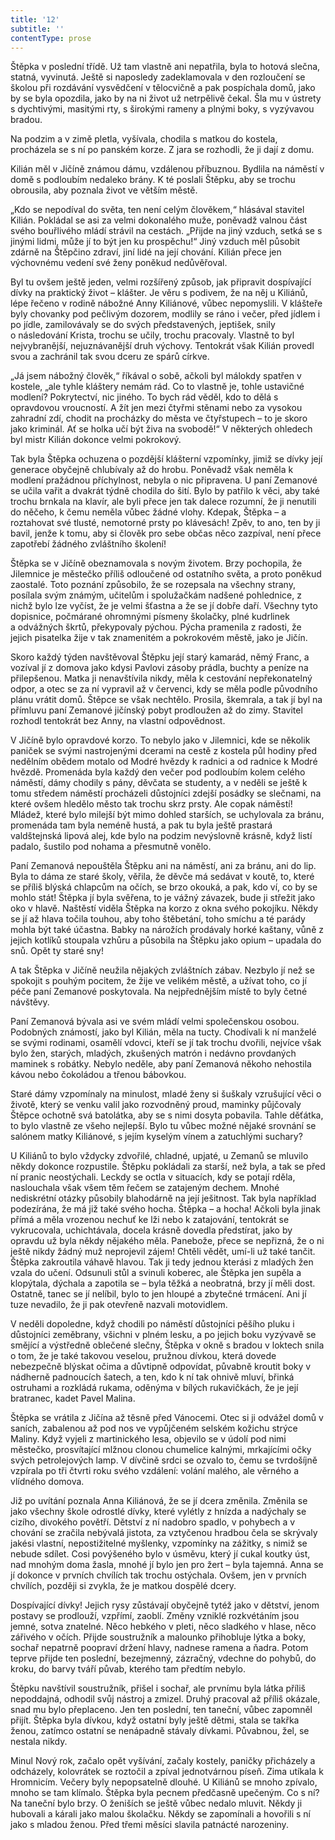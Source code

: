 ```yaml
---
title: '12'
subtitle: ''
contentType: prose
---
```


<section>

Štěpka v poslední třídě. Už tam vlastně ani nepatřila, byla to hotová slečna, statná, vyvinutá. Ještě si naposledy zadeklamovala v den rozloučení se školou při rozdávání vysvědčení v tělocvičně a pak pospíchala domů, jako by se byla opozdila, jako by na ni život už netrpělivě čekal. Šla mu v ústrety s dychtivými, masitými rty, s širokými rameny a plnými boky, s vyzývavou bradou.

Na podzim a v zimě pletla, vyšívala, chodila s matkou do kostela, procházela se s ní po panském korze. Z jara se rozhodli, že ji dají z domu.

Kilián měl v Jičíně známou dámu, vzdálenou příbuznou. Bydlila na náměstí v domě s podloubím nedaleko brány. K té poslali Štěpku, aby se trochu obrousila, aby poznala život ve větším městě.

„Kdo se nepodíval do světa, ten není celým člověkem,“ hlásával stavitel Kilián. Pokládal se asi za velmi dokonalého muže, poněvadž valnou část svého bouřlivého mládí strávil na cestách. „Přijde na jiný vzduch, setká se s jinými lidmi, může jí to být jen ku prospěchu!“ Jiný vzduch měl působit zdárně na Štěpčino zdraví, jiní lidé na její chování. Kilián přece jen výchovnému vedení své ženy poněkud nedůvěřoval.

Byl tu ovšem ještě jeden, velmi rozšířený způsob, jak připravit dospívající dívky na praktický život – klášter. Je věru s podivem, že na něj u Kiliánů, lépe řečeno v rodině nábožné Anny Kiliánové, vůbec nepomyslili. V klášteře byly chovanky pod pečlivým dozorem, modlily se ráno i večer, před jídlem i po jídle, zamilovávaly se do svých představených, jeptišek, snily o následování Krista, trochu se učily, trochu pracovaly. Vlastně to byl nejvybranější, nejuznávanější druh výchovy. Tentokrát však Kilián provedl svou a zachránil tak svou dceru ze spárů církve.

„Já jsem nábožný člověk,“ říkával o sobě, ačkoli byl málokdy spatřen v kostele, „ale tyhle kláštery nemám rád. Co to vlastně je, tohle ustavičné modlení? Pokrytectví, nic jiného. To bych rád věděl, kdo to dělá s opravdovou vroucností. A žít jen mezi čtyřmi stěnami nebo za vysokou zahradní zdí, chodit na procházky do města ve čtyřstupech – to je skoro jako kriminál. Ať se holka učí být živa na svobodě!“ V některých ohledech byl mistr Kilián dokonce velmi pokrokový.

Tak byla Štěpka ochuzena o pozdější klášterní vzpomínky, jimiž se dívky její generace obyčejně chlubívaly až do hrobu. Poněvadž však neměla k modlení pražádnou příchylnost, nebyla o nic připravena. U paní Zemanové se učila vařit a dvakrát týdně chodila do šití. Bylo by patřilo k věci, aby také trochu brnkala na klavír, ale byli přece jen tak dalece rozumní, že ji nenutili do něčeho, k čemu neměla vůbec žádné vlohy. Kdepak, Štěpka – a roztahovat své tlusté, nemotorné prsty po klávesách! Zpěv, to ano, ten by ji bavil, jenže k tomu, aby si člověk pro sebe občas něco zazpíval, není přece zapotřebí žádného zvláštního školení!

Štěpka se v Jičíně obeznamovala s novým životem. Brzy pochopila, že Jilemnice je městečko příliš odloučené od ostatního světa, a proto poněkud zaostalé. Toto poznání způsobilo, že se rozepsala na všechny strany, posílala svým známým, učitelům i spolužačkám nadšené pohlednice, z nichž bylo lze vyčíst, že je velmi šťastna a že se jí dobře daří. Všechny tyto dopisnice, počmárané ohromnými písmeny školačky, plné kudrlinek a odvážných škrtů, překypovaly pýchou. Pýcha pramenila z radosti, že jejich pisatelka žije v tak znamenitém a pokrokovém městě, jako je Jičín.

Skoro každý týden navštěvoval Štěpku její starý kamarád, němý Franc, a vozíval jí z domova jako kdysi Pavlovi zásoby prádla, buchty a peníze na přilepšenou. Matka ji nenavštívila nikdy, měla k cestování nepřekonatelný odpor, a otec se za ní vypravil až v červenci, kdy se měla podle původního plánu vrátit domů. Štěpce se však nechtělo. Prosila, škemrala, a tak jí byl na přímluvu paní Zemanové jičínský pobyt prodloužen až do zimy. Stavitel rozhodl tentokrát bez Anny, na vlastní odpovědnost.

V Jičíně bylo opravdové korzo. To nebylo jako v Jilemnici, kde se několik paniček se svými nastrojenými dcerami na cestě z kostela půl hodiny před nedělním obědem motalo od Modré hvězdy k radnici a od radnice k Modré hvězdě. Promenáda byla každý den večer pod podloubím kolem celého náměstí, dámy chodily s pány, děvčata se studenty, a v neděli se ještě k tomu středem náměstí procházeli důstojníci zdejší posádky se slečnami, na které ovšem hledělo město tak trochu skrz prsty. Ale copak náměstí! Mládež, které bylo milejší být mimo dohled starších, se uchylovala za bránu, promenáda tam byla neméně hustá, a pak tu byla ještě prastará valdštejnská lipová alej, kde bylo na podzim nevýslovně krásně, když listí padalo, šustilo pod nohama a přesmutně vonělo.

Paní Zemanová nepouštěla Štěpku ani na náměstí, ani za bránu, ani do lip. Byla to dáma ze staré školy, věřila, že děvče má sedávat v koutě, to, které se příliš blýská chlapcům na očích, se brzo okouká, a pak, kdo ví, co by se mohlo stát! Štěpka jí byla svěřena, to je vážný závazek, bude ji střežit jako oko v hlavě. Naštěstí viděla Štěpka na korzo z okna svého pokojíku. Někdy se jí až hlava točila touhou, aby toho štěbetání, toho smíchu a té parády mohla být také účastna. Babky na nárožích prodávaly horké kaštany, vůně z jejich kotlíků stoupala vzhůru a působila na Štěpku jako opium – upadala do snů. Opět ty staré sny!

A tak Štěpka v Jičíně neužila nějakých zvláštních zábav. Nezbylo jí než se spokojit s pouhým pocitem, že žije ve velikém městě, a užívat toho, co jí péče paní Zemanové poskytovala. Na nejpřednějším místě to byly četné návštěvy.

Paní Zemanová bývala asi ve svém mládí velmi společenskou osobou. Podobných známostí, jako byl Kilián, měla na tucty. Chodívali k ní manželé se svými rodinami, osamělí vdovci, kteří se jí tak trochu dvořili, nejvíce však bylo žen, starých, mladých, zkušených matrón i nedávno provdaných maminek s robátky. Nebylo neděle, aby paní Zemanová někoho nehostila kávou nebo čokoládou a třenou bábovkou.

Staré dámy vzpomínaly na minulost, mladé ženy si šuškaly vzrušující věci o životě, který se venku valil jako rozvodněný proud, maminky půjčovaly Štěpce ochotně svá batolátka, aby se s nimi dosyta pobavila. Tahle děťátka, to bylo vlastně ze všeho nejlepší. Bylo tu vůbec možné nějaké srovnání se salónem matky Kiliánové, s jejím kyselým vínem a zatuchlými suchary?

U Kiliánů to bylo vždycky zdvořilé, chladné, upjaté, u Zemanů se mluvilo někdy dokonce rozpustile. Štěpku pokládali za starší, než byla, a tak se před ní pranic neostýchali. Leckdy se octla v situacích, kdy se potají rděla, naslouchala však všem těm řečem se zatajeným dechem. Mnohé nediskrétní otázky působily blahodárně na její ješitnost. Tak byla například podezírána, že má již také svého hocha. Štěpka – a hocha! Ačkoli byla jinak přímá a měla vrozenou nechuť ke lži nebo k zatajování, tentokrát se vykrucovala, uchichtávala, docela krásně dovedla předstírat, jako by opravdu už byla někdy nějakého měla. Panebože, přece se nepřizná, že o ni ještě nikdy žádný muž neprojevil zájem! Chtěli vědět, umí-li už také tančit. Štěpka zakroutila váhavě hlavou. Tak ji tedy jednou kterási z mladých žen vzala do učení. Odsunuli stůl a svinuli koberec, ale Štěpka jen supěla a klopýtala, dýchala a zapotila se – byla těžká a neobratná, brzy jí měli dost. Ostatně, tanec se jí nelíbil, bylo to jen hloupé a zbytečné trmácení. Ani jí tuze nevadilo, že ji pak otevřeně nazvali motovidlem.

V neděli dopoledne, když chodili po náměstí důstojníci pěšího pluku i důstojníci zeměbrany, všichni v plném lesku, a po jejich boku vyzývavě se smějící a výstředně oblečené slečny, Štěpka v okně s bradou v loktech snila o tom, že je také takovou veselou, pružnou dívkou, která dovede nebezpečně blýskat očima a důvtipně odpovídat, půvabně kroutit boky v nádherně padnoucích šatech, a ten, kdo k ní tak ohnivě mluví, břinká ostruhami a rozkládá rukama, oděnýma v bílých rukavičkách, že je její bratranec, kadet Pavel Malina.

Štěpka se vrátila z Jičína až těsně před Vánocemi. Otec si ji odvážel domů v saních, zabalenou až pod nos ve vypůjčeném selském kožichu strýce Maliny. Když vyjeli z martinického lesa, objevilo se v údolí pod nimi městečko, prosvítající mlžnou clonou chumelice kalnými, mrkajícími očky svých petrolejových lamp. V dívčině srdci se ozvalo to, čemu se tvrdošíjně vzpírala po tři čtvrti roku svého vzdálení: volání malého, ale věrného a vlídného domova.

Již po uvítání poznala Anna Kiliánová, že se jí dcera změnila. Změnila se jako všechny škole odrostlé dívky, které vylétly z hnízda a nadýchaly se cizího, divokého povětří. Dětství z ní nadobro spadlo, v pohybech a v chování se zračila nebývalá jistota, za vztyčenou hradbou čela se skrývaly jakési vlastní, nepostižitelné myšlenky, vzpomínky na zážitky, s nimiž se nebude sdílet. Cosi povýšeného bylo v úsměvu, který jí cukal koutky úst, nad mnohým doma žasla, mnohé jí bylo jen pro žert – byla tajemná. Anna se jí dokonce v prvních chvílích tak trochu ostýchala. Ovšem, jen v prvních chvílích, později si zvykla, že je matkou dospělé dcery.

Dospívající dívky! Jejich rysy zůstávají obyčejně tytéž jako v dětství, jenom postavy se prodlouží, vzpřímí, zaoblí. Změny vzniklé rozkvétáním jsou jemné, sotva znatelné. Něco hebkého v pleti, něco sladkého v hlase, něco zářivého v očích. Přijde soustružník a malounko přihobluje lýtka a boky, sochař nepatrně poopraví držení hlavy, nadnese ramena a ňadra. Potom teprve přijde ten poslední, bezejmenný, zázračný, vdechne do pohybů, do kroku, do barvy tváří půvab, kterého tam předtím nebylo.

Štěpku navštívil soustružník, přišel i sochař, ale prvnímu byla látka příliš nepoddajná, odhodil svůj nástroj a zmizel. Druhý pracoval až příliš okázale, snad mu bylo přeplaceno. Jen ten poslední, ten taneční, vůbec zapomněl přijít. Štěpka byla dívkou, když ostatní byly ještě dětmi, stala se takřka ženou, zatímco ostatní se nenápadně stávaly dívkami. Půvabnou, žel, se nestala nikdy.

Minul Nový rok, začalo opět vyšívání, začaly kostely, paničky přicházely a odcházely, kolovrátek se roztočil a zpíval jednotvárnou píseň. Zima utíkala k Hromnicím. Večery byly nepopsatelně dlouhé. U Kiliánů se mnoho zpívalo, mnoho se tam klímalo. Štěpka byla pecnem předčasně upečeným. Co s ní? Na taneční bylo brzy. O ženiších se ještě vůbec nedalo mluvit. Někdy ji hubovali a kárali jako malou školačku. Někdy se zapomínali a hovořili s ní jako s mladou ženou. Před třemi měsíci slavila patnácté narozeniny.

</section>
